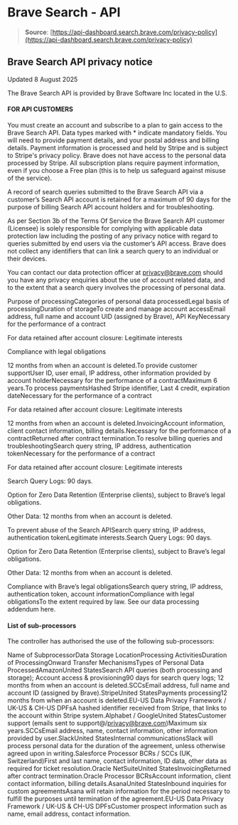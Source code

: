 # Brave Search - API

> **Source**: [https://api-dashboard.search.brave.com/privacy-policy](https://api-dashboard.search.brave.com/privacy-policy)


## Brave Search API privacy notice

 Updated 8 August 2025

 The Brave Search API is provided by Brave Software Inc located in the U.S.

 #### FOR API CUSTOMERS

 You must create an account and subscribe to a plan to gain access to the Brave Search API. Data
    types marked with * indicate mandatory fields. You will need to provide payment details, and
    your postal address and billing details. Payment information is processed and held by Stripe and is subject
    to Stripe's privacy policy. Brave
    does not have access to the personal data processed by Stripe. All subscription plans require
    payment information, even if you choose a Free plan (this is to help us safeguard against misuse
    of the service).

 A record of search queries submitted to the Brave Search API via a customer’s Search API account
    is retained for a maximum of 90 days for the purpose of billing Search API account holders and
    for troubleshooting.

 As per Section 3b of the Terms Of Service the Brave Search API customer (Licensee) is solely responsible for complying with applicable data
    protection law including the posting of any privacy notice with regard to queries submitted by end
    users via the customer’s API access. Brave does not collect any identifiers that can link a search
    query to an individual or their devices.

 You can contact our data protection officer at privacy@brave.com should you have any privacy enquiries about the use of account related data, and to the extent
    that a search query involves the processing of personal data.

 Purpose of processingCategories of personal data processedLegal basis of processingDuration of storageTo create and manage account accessEmail address, full name and account UID (assigned by Brave), API KeyNecessary for the performance of a contract

 For data retained after account closure: Legitimate interests

 Compliance with legal obligations

12 months from when an account is deleted.To provide customer supportUser ID, user email, IP address, other information provided by account holderNecessary for the performance of a contractMaximum 6 years.To process paymentsHashed Stripe identifier, Last 4 credit, expiration dateNecessary for the performance of a contract

 For data retained after account closure: Legitimate interests

12 months from when an account is deleted.InvoicingAccount information, client contact information, billing details.Necessary for the performance of a contractReturned after contract termination.To resolve billing queries and troubleshootingSearch query string, IP address, authentication tokenNecessary for the performance of a contract

 For data retained after account closure: Legitimate interests

Search Query Logs: 90 days.

 Option for Zero Data Retention (Enterprise clients), subject to Brave’s legal
            obligations.

 Other Data: 12 months from when an account is deleted.

To prevent abuse of the Search APISearch query string, IP address, authentication tokenLegitimate interests.Search Query Logs: 90 days.

 Option for Zero Data Retention (Enterprise clients), subject to Brave’s legal
            obligations.

 Other Data: 12 months from when an account is deleted.

Compliance with Brave’s legal obligationsSearch query string, IP address, authentication token, account informationCompliance with legal obligationsTo the extent required by law. See our data processing addendum here.

 #### List of sub-processors

 The controller has authorised the use of the following sub-processors:

 Name of SubprocessorData Storage LocationProcessing ActivitiesDuration of ProcessingOnward Transfer MechanismsTypes of Personal Data ProcessedAmazonUnited StatesSearch API queries (both processing and storage); Account access & provisioning90 days for search query logs; 12 months from when an account is deleted.SCCsEmail address, full name and account ID (assigned by Brave).StripeUnited StatesPayments processing12 months from when an account is deleted.EU-US Data Privacy Framework / UK-US & CH-US DPFsA hashed identifier received from Stripe, that links to the account within Stripe system.Alphabet / GoogleUnited StatesCustomer support (emails sent to support@/privacy@brave.com)Maximum six years.SCCsEmail address, name, contact information, other information provided by user.SlackUnited StatesInternal communicationsSlack will process personal data for the duration of the agreement, unless otherwise
          agreed upon in writing.Salesforce Processor BCRs / SCCs (UK, Switzerland)First and last name, contact information, ID data, other data as required for ticket
          resolution.Oracle NetSuiteUnited StatesInvoicingReturned after contract termination.Oracle Processor BCRsAccount information, client contact information, billing details.AsanaUnited StatesInbound inquiries for custom agreementsAsana will retain information for the period necessary to fulfill the purposes until
          termination of the agreement.EU-US Data Privacy Framework / UK-US & CH-US DPFsCustomer prospect information such as name, email address, contact information.